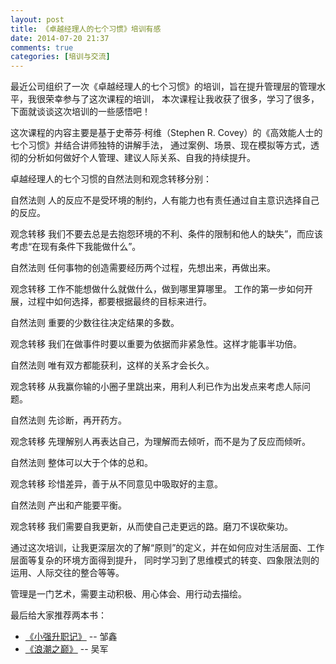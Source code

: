 ```yaml
---
layout: post
title: 《卓越经理人的七个习惯》培训有感
date: 2014-07-20 21:37
comments: true
categories: [培训与交流]
---
```


最近公司组织了一次《卓越经理人的七个习惯》的培训，旨在提升管理层的管理水平，我很荣幸参与了这次课程的培训， 本次课程让我收获了很多，学习了很多，下面就谈谈这次培训的一些感悟吧！

这次课程的内容主要是基于史蒂芬·柯维（Stephen R. Covey）的《高效能人士的七个习惯》并结合讲师独特的讲解手法， 通过案例、场景、现在模拟等方式，透彻的分析如何做好个人管理、建议人际关系、自我的持续提升。

卓越经理人的七个习惯的自然法则和观念转移分别：

自然法则
人的反应不是受环境的制约，人有能力也有责任通过自主意识选择自己的反应。

观念转移
我们不要去总是去抱怨环境的不利、条件的限制和他人的缺失”，而应该考虑“在现有条件下我能做什么”。

自然法则
任何事物的创造需要经历两个过程，先想出来，再做出来。

观念转移
工作不能想做什么就做什么，做到哪里算哪里。 工作的第一步如何开展，过程中如何选择，都要根据最终的目标来进行。

自然法则
重要的少数往往决定结果的多数。

观念转移
我们在做事件时要以重要为依据而非紧急性。这样才能事半功倍。

自然法则
唯有双方都能获利，这样的关系才会长久。

观念转移
从我赢你输的小圈子里跳出来，用利人利已作为出发点来考虑人际问题。

自然法则
先诊断，再开药方。

观念转移
先理解别人再表达自己，为理解而去倾听，而不是为了反应而倾听。

自然法则
整体可以大于个体的总和。

观念转移
珍惜差异，善于从不同意见中吸取好的主意。

自然法则
产出和产能要平衡。

观念转移
我们需要自我更新，从而使自己走更远的路。磨刀不误砍柴功。

通过这次培训，让我更深层次的了解“原则”的定义，并在如何应对生活层面、工作层面等复杂的环境方面得到提升， 同时学习到了思维模式的转变、四象限法则的运用、人际交往的整合等等。

管理是一门艺术，需要主动积极、用心体会、用行动去描绘。

最后给大家推荐两本书：

- [《小强升职记》](http://baike.baidu.com/view/2274790.htm) -- 邹鑫 
- [《浪潮之巅》](http://baike.baidu.com/view/2372837.htm) -- 吴军 



